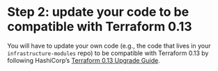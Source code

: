 # Step 2: update your code to be compatible with Terraform 0.13

You will have to update your own code (e.g., the code that lives in your `infrastructure-modules` repo) to be
compatible with Terraform 0.13 by following HashiCorp’s [Terraform 0.13
Upgrade Guide](https://www.terraform.io/upgrade-guides/0-13.html).


<!-- ##DOCS-SOURCER-START
{"sourcePlugin":"Local File Copier","hash":"d07b847b078c9172322d3b7e3ffa1390"}
##DOCS-SOURCER-END -->
